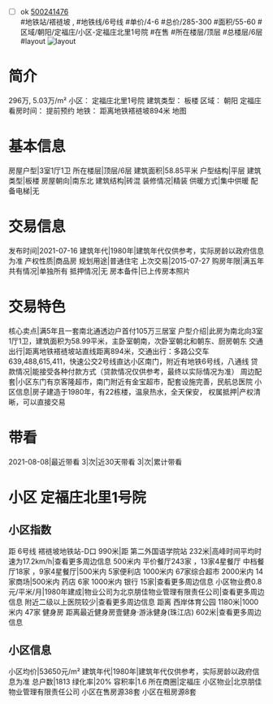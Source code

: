 - [ ] ok [500241476](https://bj.5i5j.com/ershoufang/500241476.html)  
 #地铁站/褡裢坡 ,  #地铁线/6号线
#单价/4-6 #总价/285-300 #面积/55-60   #区域/朝阳/定福庄/小区-定福庄北里1号院 #在售 #所在楼层/顶层 #总楼层/6层 #layout 
![layout](http://image2.5i5j.com//group2/M00/A0/A7/CgqJNF1P7m2ABOCdAAHuWeRE3Oo453.jpg_P5.jpg) 
# 简介 
 296万,  5.03万/m² 
小区： 定福庄北里1号院
建筑类型： 板楼
区域： 朝阳 定福庄
看房时间： 提前预约
地铁： 距离地铁褡裢坡894米 地图
# 基本信息 
 房屋户型|3室1厅1卫
所在楼层|顶层/6层
建筑面积|58.85平米
户型结构|平层
建筑类型|板楼
房屋朝向|南东北
建筑结构|砖混
装修情况|精装
供暖方式|集中供暖
配备电梯|无
# 交易信息 
 发布时间|2021-07-16
建筑年代|1980年|建筑年代仅供参考，实际房龄以政府信息为准
产权性质|商品房
规划用途|普通住宅
上次交易|2015-07-27
购房年限|满五年
共有情况|单独所有
抵押情况|无
房本备件|已上传房本照片
# 交易特色 
 核心卖点|满5年且一套南北通透边户首付105万三居室
户型介绍|此房为南北向3室1厅1卫，建筑面积为58.99平米，主卧室朝南，次卧室朝北和朝东、厨房朝东
交通出行|距离地铁褡裢坡站直线距离894米，交通出行：多路公交车639,488,615,411，快速公交2号线直达小区南门，附近有地铁6号线，八通线
贷款情况|能接受各种付款方式（贷款情况仅供参考，最终以实际情况为准）
周边配套|小区东门有京客隆超市，南门附近有金宝超市，配套设施完善，民航总医院
小区信息|房子建造于1980年，有22栋楼，温泉热水，全天保安，
权属抵押|产权清晰，可以直接交易
# 带看 
 2021-08-08|最近带看	 3|次|近30天带看	 3|次|累计带看
# 小区 定福庄北里1号院
## 小区指数 
 距 6号线 褡裢坡地铁站-D口 990米|距 第二外国语学院站 232米|高峰时间平均时速为17.2km/h|查看更多周边信息
500米内 平价餐厅243家 ，13家4星餐厅
中档餐厅18家 ，9家4星餐厅|500米内 5家便利店
1000米内 67家综合超市
2000米内 14家商场|500米内 药店 6家
1000米内 银行 15家|查看更多周边信息
小区物业费0.8元/平米/月|1980年建成|物业公司为北京朋佳物业管理有限责任公司|查看更多周边信息
附近二级以上医院较少|查看更多周边信息
距离 西岸体育公园 1180米|1000米内 47家 健身房
距离最近健身房壹健身·游泳健身(珠江店) 602米|查看更多周边信息
## 小区信息 
 小区均价|53650元/m²
建筑年代|1980年|建筑年代仅供参考，实际房龄以政府信息为准
总户数|1813
绿化率|20%
容积率|1.6
所在商圈|定福庄
小区物业|北京朋佳物业管理有限责任公司
小区在售房源38套
小区在租房源8套
